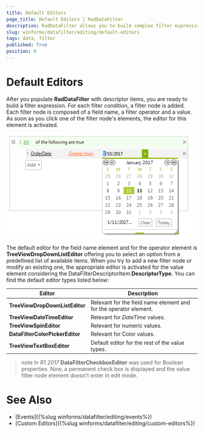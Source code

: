```yaml
---
title: Default Editors
page_title: Default Editors | RadDataFilter
description: RadDataFilter allows you to build complex filter expressions based on the data and collection type of the source fields.  
slug: winforms/datafilter/editing/default-editors
tags: data, filter
published: True
position: 0
---
```


# Default Editors

After you populate **RadDataFilter** with descriptor items, you are ready to build a filter expression. For each filter condition, a filter node is added. Each filter node is composed of a field name, a filter operator and a value. As soon as you click one of the filter node's elements, the editor for this element is activated.

![datafilter-default-editors 001](images/datafilter-default-editors001.png)

The default editor for the field name element and for the operator element is **TreeViewDropDownListEditor** offering you to select an option from a predefined list of available items. When you try to add a new filter node or modify an existing one, the appropriate editor is activated for the value element considering the DataFilterDescriptorItem.**DescriptorType**. You can find the default editor types listed below:

|Editor|Description|
|----|----|
|**TreeViewDropDownListEditor**|Relevant for the field name element and for the operator element.|
|**TreeViewDateTimeEditor**|Relevant for *DateTime* values.|
|**TreeViewSpinEditor**|Relevant for numeric values.|
|**DataFilterColorPickerEditor**|Relevant for Color values.|
|**TreeViewTextBoxEditor**|Default editor for the rest of the value types.|

>note In *R1 2017* **DataFilterCheckboxEditor** was used for Boolean properties. Now, a permanent check box is displayed and the value filter node element doesn't enter in edit mode. 

# See Also

* [Events]({%slug winforms/datafilter/editing/events%})	
* [Custom Editors]({%slug winforms/datafilter/editing/custom-editors%})	
		
